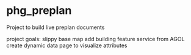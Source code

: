 # phg_preplan
Project to build live preplan documents 

project goals:
slippy base map
add building feature service from AGOL
create dynamic data page to visualize attributes
